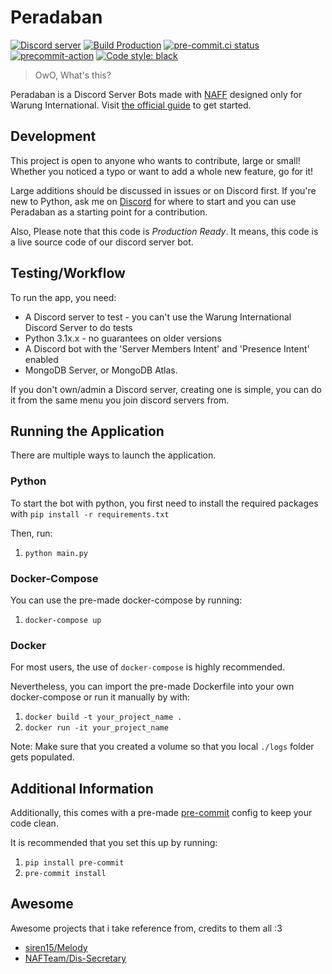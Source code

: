 # Peradaban

[![Discord server](https://img.shields.io/discord/922523614828433419?label=Join%20our%20Discord%20Server%21)](https://warunginternational.eu.org) [![Build Production](https://github.com/warung-international/peradaban/actions/workflows/build.yml/badge.svg)](https://github.com/warung-international/peradaban/actions/workflows/build.yml) [![pre-commit.ci status](https://results.pre-commit.ci/badge/github/warung-international/peradaban/master.svg)](https://results.pre-commit.ci/latest/github/warung-international/peradaban/master) [![precommit-action](https://github.com/warung-international/peradaban/actions/workflows/pre-commit.yml/badge.svg)](https://github.com/warung-international/peradaban/actions/workflows/pre-commit.yml) [![Code style: black](https://img.shields.io/badge/code%20style-black-000000.svg)](https://github.com/psf/black)

> OwO, What's this?

Peradaban is a Discord Server Bots made with [NAFF](https://github.com/Discord-Snake-Pit/NAFF) designed only for Warung International.
Visit [the official guide](https://naff.readthedocs.io/Guides/01%20Getting%20Started/) to get started.

## Development

This project is open to anyone who wants to contribute, large or small! Whether you noticed a typo or want to add a whole new feature, go for it!

Large additions should be discussed in issues or on Discord first. If you're new to Python, ask me on [Discord](https://discord.com/users/351150966948757504) for where to start and you can use Peradaban as a starting point for a contribution.

Also, Please note that this code is _Production Ready_. It means, this code is a live source code of our discord server bot.

## Testing/Workflow

To run the app, you need:

- A Discord server to test - you can't use the Warung International Discord Server to do tests
- Python 3.1x.x - no guarantees on older versions
- A Discord bot with the 'Server Members Intent' and 'Presence Intent' enabled
- MongoDB Server, or MongoDB Atlas.

If you don't own/admin a Discord server, creating one is simple, you can do it from the same menu you join discord servers from.

## Running the Application
There are multiple ways to launch the application.

### Python
To start the bot with python, you first need to install the required packages with `pip install -r requirements.txt`

Then, run:

1) `python main.py`


### Docker-Compose
You can use the pre-made docker-compose by running:

1) `docker-compose up`

### Docker
For most users, the use of `docker-compose` is highly recommended.

Nevertheless, you can import the pre-made Dockerfile into your own docker-compose or run it manually by with:

1) `docker build -t your_project_name .`
2) `docker run -it your_project_name`

Note: Make sure that you created a volume so that you local `./logs` folder gets populated.

## Additional Information
Additionally, this comes with a pre-made [pre-commit](https://pre-commit.com) config to keep your code clean.

It is recommended that you set this up by running:

1) `pip install pre-commit`
2) `pre-commit install`

## Awesome

Awesome projects that i take reference from, credits to them all :3

- [siren15/Melody](https://github.com/siren15/Melody)
- [NAFTeam/Dis-Secretary](https://github.com/NAFTeam/Dis-Secretary)
